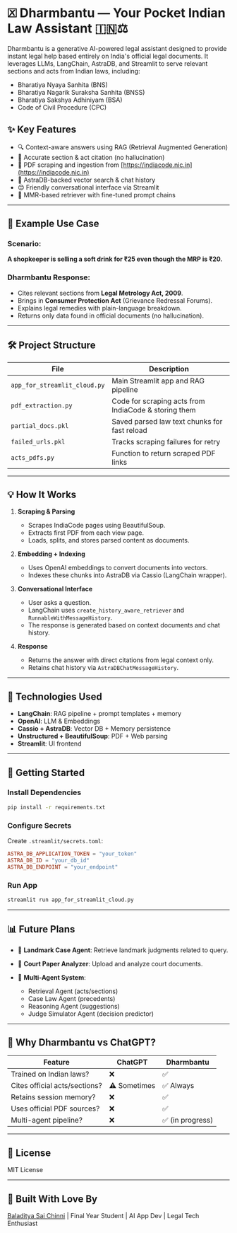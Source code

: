 # 🗵️ Dharmbantu — Your Pocket Indian Law Assistant 🇮🇳⚖️

Dharmbantu is a generative AI-powered legal assistant designed to provide instant legal help based entirely on India's official legal documents. It leverages LLMs, LangChain, AstraDB, and Streamlit to serve relevant sections and acts from Indian laws, including:

* Bharatiya Nyaya Sanhita (BNS)
* Bharatiya Nagarik Suraksha Sanhita (BNSS)
* Bharatiya Sakshya Adhiniyam (BSA)
* Code of Civil Procedure (CPC)

## ✨ Key Features

* 🔍 Context-aware answers using RAG (Retrieval Augmented Generation)
* 📝 Accurate section & act citation (no hallucination)
* 📄 PDF scraping and ingestion from [https://indiacode.nic.in](https://indiacode.nic.in)
* 📂 AstraDB-backed vector search & chat history
* 😊 Friendly conversational interface via Streamlit
* 🧠 MMR-based retriever with fine-tuned prompt chains

---

## 📖 Example Use Case

### Scenario:

**A shopkeeper is selling a soft drink for ₹25 even though the MRP is ₹20.**

### Dharmbantu Response:

* Cites relevant sections from **Legal Metrology Act, 2009**.
* Brings in **Consumer Protection Act** (Grievance Redressal Forums).
* Explains legal remedies with plain-language breakdown.
* Returns only data found in official documents (no hallucination).

---

## 🛠️ Project Structure

| File                         | Description                                          |
| ---------------------------- | ---------------------------------------------------- |
| `app_for_streamlit_cloud.py` | Main Streamlit app and RAG pipeline                  |
| `pdf_extraction.py`          | Code for scraping acts from IndiaCode & storing them |
| `partial_docs.pkl`           | Saved parsed law text chunks for fast reload         |
| `failed_urls.pkl`            | Tracks scraping failures for retry                   |
| `acts_pdfs.py`               | Function to return scraped PDF links                 |

---

## 💡 How It Works

1. **Scraping & Parsing**

   * Scrapes IndiaCode pages using BeautifulSoup.
   * Extracts first PDF from each view page.
   * Loads, splits, and stores parsed content as documents.

2. **Embedding + Indexing**

   * Uses OpenAI embeddings to convert documents into vectors.
   * Indexes these chunks into AstraDB via Cassio (LangChain wrapper).

3. **Conversational Interface**

   * User asks a question.
   * LangChain uses `create_history_aware_retriever` and `RunnableWithMessageHistory`.
   * The response is generated based on context documents and chat history.

4. **Response**

   * Returns the answer with direct citations from legal context only.
   * Retains chat history via `AstraDBChatMessageHistory`.

---

## 🦇 Technologies Used

* **LangChain**: RAG pipeline + prompt templates + memory
* **OpenAI**: LLM & Embeddings
* **Cassio + AstraDB**: Vector DB + Memory persistence
* **Unstructured + BeautifulSoup**: PDF + Web parsing
* **Streamlit**: UI frontend

---

## 🚀 Getting Started

### Install Dependencies

```bash
pip install -r requirements.txt
```

### Configure Secrets

Create `.streamlit/secrets.toml`:

```toml
ASTRA_DB_APPLICATION_TOKEN = "your_token"
ASTRA_DB_ID = "your_db_id"
ASTRA_DB_ENDPOINT = "your_endpoint"
```

### Run App

```bash
streamlit run app_for_streamlit_cloud.py
```

---

## 📊 Future Plans

* 🔎 **Landmark Case Agent**: Retrieve landmark judgments related to query.
* 📄 **Court Paper Analyzer**: Upload and analyze court documents.
* 🤖 **Multi-Agent System**:

  * Retrieval Agent (acts/sections)
  * Case Law Agent (precedents)
  * Reasoning Agent (suggestions)
  * Judge Simulator Agent (decision predictor)

---

## 🤝 Why Dharmbantu vs ChatGPT?

| Feature                       | ChatGPT      | Dharmbantu      |
| ----------------------------- | ------------ | --------------- |
| Trained on Indian laws?       | ❌            | ✅               |
| Cites official acts/sections? | ⚠️ Sometimes | ✅ Always        |
| Retains session memory?       | ❌            | ✅               |
| Uses official PDF sources?    | ❌            | ✅               |
| Multi-agent pipeline?         | ❌            | ✅ (in progress) |

---

## 📄 License

MIT License

---

## 📙 Built With Love By

[Baladitya Sai Chinni](https://github.com/baladityasai) | Final Year Student | AI App Dev | Legal Tech Enthusiast
